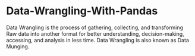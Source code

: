 # Data-Wrangling-With-Pandas
Data Wrangling is the process of gathering, collecting, and transforming Raw data into another format for better understanding, decision-making, accessing, and analysis in less time. Data Wrangling is also known as Data Munging.
